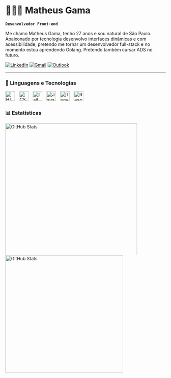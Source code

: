 # 👨🏽‍💻 Matheus Gama

**`Desenvolvedor Front-end`**

Me chamo Matheus Gama, tenho 27 anos e sou natural de São Paulo. Apaixonado por tecnologia desenvolvo interfaces dinâmicas e com acessibilidade, pretendo me tornar um desenvolvedor full-stack e no momento estou aprendendo Golang. Pretendo também cursar ADS no futuro.

[![LinkedIn](https://img.shields.io/badge/LinkedIn-0077B5?style=for-the-badge&logo=linkedin&logoColor=white)](https://www.linkedin.com/in/matheus-js-gama/)
[![Gmail](https://img.shields.io/badge/Gmail-D14836?style=for-the-badge&logo=gmail&logoColor=white)](mailto:matheus97gama@gmail.com)
[![Outlook](https://img.shields.io/badge/Outlook-0072C6?style=for-the-badge&logo=microsoft-outlook&logoColor=white)](mailto:matheus_gama97@hotmail.com)

---

### 🤖 Linguagens e Tecnologias

<img 
    align="left" 
    alt="HTML"
    title="HTML" 
    width="30px" 
    style="padding-right: 10px;" 
    src="https://cdn.jsdelivr.net/gh/devicons/devicon@latest/icons/html5/html5-original.svg" 
/>
<img 
    align="left" 
    alt="CSS" 
    title="CSS"
    width="30px" 
    style="padding-right: 10px;" 
    src="https://cdn.jsdelivr.net/gh/devicons/devicon@latest/icons/css3/css3-original.svg" 
/>
<img 
    align="left" 
    alt="Tailwind" 
    title="Tailwind"
    width="30px" 
    style="padding-right: 10px;" 
    src="https://cdn.jsdelivr.net/gh/devicons/devicon@latest/icons/tailwindcss/tailwindcss-original.svg" 
/>
<img 
    align="left" 
    alt="JavaScript" 
    title="JavaScript"
    width="30px" 
    style="padding-right: 10px;" 
    src="https://cdn.jsdelivr.net/gh/devicons/devicon@latest/icons/javascript/javascript-original.svg" 
/>
<img 
    align="left" 
    alt="TypeScript"
    title="TypeScript" 
    width="30px" 
    style="padding-right: 10px;" 
    src="https://cdn.jsdelivr.net/gh/devicons/devicon@latest/icons/typescript/typescript-original.svg" 
/>
<img 
    align="left" 
    alt="React"
    title="React" 
    width="30px" 
    style="padding-right: 10px;" 
    src="https://cdn.jsdelivr.net/gh/devicons/devicon@latest/icons/react/react-original.svg" 
/>

<br/>
<br/>

### 📊 Estatísticas

<span>
  <img 
    align="left"
    alt="GitHub Stats" 
    width="414"
    src="https://github-readme-stats.vercel.app/api?username=matheusjsgama&show_owner=false&show_icons=true&theme=tokyonight&include_all_commits=true&locale=pt-br" 
  />

<img
    align="left"
      alt="GitHub Stats" 
      width="370"
      src="https://github-readme-stats.vercel.app/api/top-langs/?username=matheusjsgama&theme=tokyonight&layout=compact&custom_title=Tecnologias&langs_count=9" 
  />

</span>
